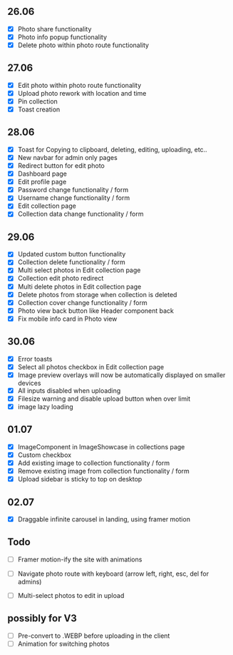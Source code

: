 ## 26.06

-   [x] Photo share functionality
-   [x] Photo info popup functionality
-   [x] Delete photo within photo route functionality

## 27.06

-   [x] Edit photo within photo route functionality
-   [x] Upload photo rework with location and time
-   [x] Pin collection
-   [x] Toast creation

## 28.06

-   [x] Toast for Copying to clipboard, deleting, editing, uploading, etc..
-   [x] New navbar for admin only pages
-   [x] Redirect button for edit photo
-   [x] Dashboard page
-   [x] Edit profile page
-   [x] Password change functionality / form
-   [x] Username change functionality / form
-   [x] Edit collection page
-   [x] Collection data change functionality / form

## 29.06

-   [x] Updated custom button functionality
-   [x] Collection delete functionality / form
-   [x] Multi select photos in Edit collection page
-   [x] Collection edit photo redirect
-   [x] Multi delete photos in Edit collection page
-   [x] Delete photos from storage when collection is deleted
-   [x] Collection cover change functionality / form
-   [x] Photo view back button like Header component back
-   [x] Fix mobile info card in Photo view

## 30.06

-   [x] Error toasts
-   [x] Select all photos checkbox in Edit collection page
-   [x] Image preview overlays will now be automatically displayed on smaller devices
-   [x] All inputs disabled when uploading
-   [x] Filesize warning and disable upload button when over limit
-   [x] image lazy loading

## 01.07

-   [x] ImageComponent in ImageShowcase in collections page
-   [x] Custom checkbox
-   [x] Add existing image to collection functionality / form
-   [x] Remove existing image from collection functionality / form
-   [x] Upload sidebar is sticky to top on desktop

## 02.07

-   [x] Draggable infinite carousel in landing, using framer motion

## Todo

-   [ ] Framer motion-ify the site with animations

-   [ ] Navigate photo route with keyboard (arrow left, right, esc, del for admins)
-   [ ] Multi-select photos to edit in upload

## possibly for V3

-   [ ] Pre-convert to .WEBP before uploading in the client
-   [ ] Animation for switching photos
